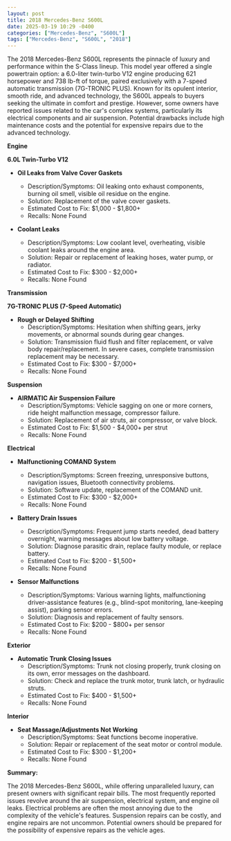 ```yaml
---
layout: post
title: 2018 Mercedes-Benz S600L
date: 2025-03-19 10:29 -0400
categories: ["Mercedes-Benz", "S600L"]
tags: ["Mercedes-Benz", "S600L", "2018"]
---
```

The 2018 Mercedes-Benz S600L represents the pinnacle of luxury and performance within the S-Class lineup. This model year offered a single powertrain option: a 6.0-liter twin-turbo V12 engine producing 621 horsepower and 738 lb-ft of torque, paired exclusively with a 7-speed automatic transmission (7G-TRONIC PLUS). Known for its opulent interior, smooth ride, and advanced technology, the S600L appeals to buyers seeking the ultimate in comfort and prestige. However, some owners have reported issues related to the car's complex systems, particularly its electrical components and air suspension. Potential drawbacks include high maintenance costs and the potential for expensive repairs due to the advanced technology.

**Engine**

**6.0L Twin-Turbo V12**

*   **Oil Leaks from Valve Cover Gaskets**
    *   Description/Symptoms: Oil leaking onto exhaust components, burning oil smell, visible oil residue on the engine.
    *   Solution: Replacement of the valve cover gaskets.
    *   Estimated Cost to Fix: $1,000 - $1,800+
    *   Recalls: None Found

*   **Coolant Leaks**
    *   Description/Symptoms: Low coolant level, overheating, visible coolant leaks around the engine area.
    *   Solution: Repair or replacement of leaking hoses, water pump, or radiator.
    *   Estimated Cost to Fix: $300 - $2,000+
    *   Recalls: None Found

**Transmission**

**7G-TRONIC PLUS (7-Speed Automatic)**

*   **Rough or Delayed Shifting**
    *   Description/Symptoms: Hesitation when shifting gears, jerky movements, or abnormal sounds during gear changes.
    *   Solution: Transmission fluid flush and filter replacement, or valve body repair/replacement. In severe cases, complete transmission replacement may be necessary.
    *   Estimated Cost to Fix: $300 - $7,000+
    *   Recalls: None Found

**Suspension**

*   **AIRMATIC Air Suspension Failure**
    *   Description/Symptoms: Vehicle sagging on one or more corners, ride height malfunction message, compressor failure.
    *   Solution: Replacement of air struts, air compressor, or valve block.
    *   Estimated Cost to Fix: $1,500 - $4,000+ per strut
    *   Recalls: None Found

**Electrical**

*   **Malfunctioning COMAND System**
    *   Description/Symptoms: Screen freezing, unresponsive buttons, navigation issues, Bluetooth connectivity problems.
    *   Solution: Software update, replacement of the COMAND unit.
    *   Estimated Cost to Fix: $300 - $2,000+
    *   Recalls: None Found

*   **Battery Drain Issues**
    *   Description/Symptoms: Frequent jump starts needed, dead battery overnight, warning messages about low battery voltage.
    *   Solution: Diagnose parasitic drain, replace faulty module, or replace battery.
    *   Estimated Cost to Fix: $200 - $1,500+
    *   Recalls: None Found

*   **Sensor Malfunctions**
    *   Description/Symptoms: Various warning lights, malfunctioning driver-assistance features (e.g., blind-spot monitoring, lane-keeping assist), parking sensor errors.
    *   Solution: Diagnosis and replacement of faulty sensors.
    *   Estimated Cost to Fix: $200 - $800+ per sensor
    *   Recalls: None Found

**Exterior**

*   **Automatic Trunk Closing Issues**
    *   Description/Symptoms: Trunk not closing properly, trunk closing on its own, error messages on the dashboard.
    *   Solution: Check and replace the trunk motor, trunk latch, or hydraulic struts.
    *   Estimated Cost to Fix: $400 - $1,500+
    *   Recalls: None Found

**Interior**

*   **Seat Massage/Adjustments Not Working**
    *   Description/Symptoms: Seat functions become inoperative.
    *   Solution: Repair or replacement of the seat motor or control module.
    *   Estimated Cost to Fix: $300 - $1,200+
    *   Recalls: None Found

**Summary:**

The 2018 Mercedes-Benz S600L, while offering unparalleled luxury, can present owners with significant repair bills. The most frequently reported issues revolve around the air suspension, electrical system, and engine oil leaks. Electrical problems are often the most annoying due to the complexity of the vehicle's features. Suspension repairs can be costly, and engine repairs are not uncommon. Potential owners should be prepared for the possibility of expensive repairs as the vehicle ages.

